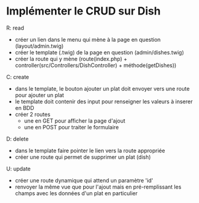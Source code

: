 # Implémenter le CRUD sur Dish

R: read

- créer un lien dans le menu qui mène à la page en question (layout/admin.twig)
- créer le template (.twig) de la page en question (admin/dishes.twig)
- créer la route qui y mène (route(index.php) + controller(src/Controllers/DishController) + méthode(getDishes))

C: create

- dans le template, le bouton ajouter un plat doit envoyer vers une route pour ajouter un plat
- le template doit contenir des input pour renseigner les valeurs à inserer en BDD
- créer 2 routes
  - une en GET pour afficher la page d'ajout
  - une en POST pour traiter le formulaire

D: delete

- dans le template faire pointer le lien vers la route appropriée
- créer une route qui permet de supprimer un plat (dish)

U: update

- créer une route dynamique qui attend un paramètre 'id'
- renvoyer la même vue que pour l'ajout mais en pré-remplissant les champs avec les données d'un plat en particulier
